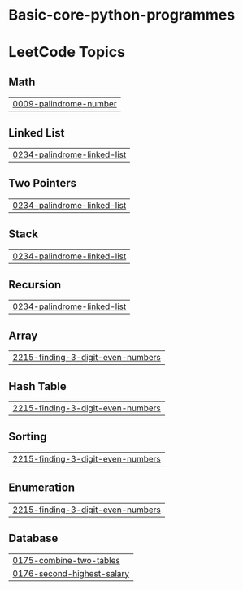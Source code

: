 # Basic-core-python-programmes

<!---LeetCode Topics Start-->
# LeetCode Topics
## Math
|  |
| ------- |
| [0009-palindrome-number](https://github.com/Aparna678/Basic-core-python-programmes/tree/master/0009-palindrome-number) |
## Linked List
|  |
| ------- |
| [0234-palindrome-linked-list](https://github.com/Aparna678/Basic-core-python-programmes/tree/master/0234-palindrome-linked-list) |
## Two Pointers
|  |
| ------- |
| [0234-palindrome-linked-list](https://github.com/Aparna678/Basic-core-python-programmes/tree/master/0234-palindrome-linked-list) |
## Stack
|  |
| ------- |
| [0234-palindrome-linked-list](https://github.com/Aparna678/Basic-core-python-programmes/tree/master/0234-palindrome-linked-list) |
## Recursion
|  |
| ------- |
| [0234-palindrome-linked-list](https://github.com/Aparna678/Basic-core-python-programmes/tree/master/0234-palindrome-linked-list) |
## Array
|  |
| ------- |
| [2215-finding-3-digit-even-numbers](https://github.com/Aparna678/Basic-core-python-programmes/tree/master/2215-finding-3-digit-even-numbers) |
## Hash Table
|  |
| ------- |
| [2215-finding-3-digit-even-numbers](https://github.com/Aparna678/Basic-core-python-programmes/tree/master/2215-finding-3-digit-even-numbers) |
## Sorting
|  |
| ------- |
| [2215-finding-3-digit-even-numbers](https://github.com/Aparna678/Basic-core-python-programmes/tree/master/2215-finding-3-digit-even-numbers) |
## Enumeration
|  |
| ------- |
| [2215-finding-3-digit-even-numbers](https://github.com/Aparna678/Basic-core-python-programmes/tree/master/2215-finding-3-digit-even-numbers) |
## Database
|  |
| ------- |
| [0175-combine-two-tables](https://github.com/Aparna678/Basic-core-python-programmes/tree/master/0175-combine-two-tables) |
| [0176-second-highest-salary](https://github.com/Aparna678/Basic-core-python-programmes/tree/master/0176-second-highest-salary) |
<!---LeetCode Topics End-->